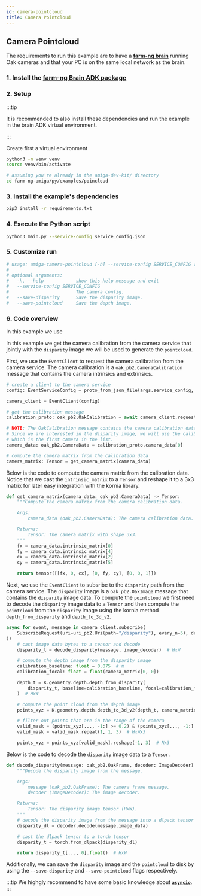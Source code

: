 ```yaml
---
id: camera-pointcloud
title: Camera Pointcloud
---
```


## Camera Pointcloud

The requirements to run this example are to have a
[**farm-ng brain**](/docs/brain/) running Oak cameras and that
your PC is on the same local network as the brain.

### 1. Install the [farm-ng Brain ADK package](/docs/brain/brain-install)

### 2. Setup

:::tip

It is recommended to also install these dependencies and run the
example in the brain ADK virtual environment.

:::

Create first a virtual environment

```bash
python3 -m venv venv
source venv/bin/activate
```

```bash
# assuming you're already in the amiga-dev-kit/ directory
cd farm-ng-amiga/py/examples/poincloud
```

### 3. Install the example's dependencies

```bash
pip3 install -r requirements.txt
```

### 4. Execute the Python script

```bash
python3 main.py --service-config service_config.json
```

### 5. Customize run

```bash
# usage: amiga-camera-pointcloud [-h] --service-config SERVICE_CONFIG [--save-disparity] [--save-pointcloud]
# 
# optional arguments:
#   -h, --help            show this help message and exit
#   --service-config SERVICE_CONFIG
#                         The camera config.
#   --save-disparity      Save the disparity image.
#   --save-pointcloud     Save the depth image.
```

### 6. Code overview

In this example we use 

In this example we get the camera calibration from the camera service that jointly with the `disparity` image we will be used to generate the `pointcloud`.

First, we use the `EventClient` to request the camera calibration from the camera service. The camera calibration is a `oak_pb2.CameraCalibration` message that contains the camera intrinsics and extrinsics.

```python
# create a client to the camera service
config: EventServiceConfig = proto_from_json_file(args.service_config, EventServiceConfig())

camera_client = EventClient(config)

# get the calibration message
calibration_proto: oak_pb2.OakCalibration = await camera_client.request_reply("/calibration", Empty(), decode=True)

# NOTE: The OakCalibration message contains the camera calibration data for all the cameras.
# Since we are interested in the disparity image, we will use the calibration data for the right camera
# which is the first camera in the list.
camera_data: oak_pb2.CameraData = calibration_proto.camera_data[0]

# compute the camera matrix from the calibration data
camera_matrix: Tensor = get_camera_matrix(camera_data)
```

Below is the code to compute the camera matrix from the calibration data. Notice that we cast the `intrinsic_matrix` to a `Tensor` and reshape it to a 3x3 matrix for later easy integration with the
kornia library.

```python
def get_camera_matrix(camera_data: oak_pb2.CameraData) -> Tensor:
    """Compute the camera matrix from the camera calibration data.

    Args:
        camera_data (oak_pb2.CameraData): The camera calibration data.

    Returns:
        Tensor: The camera matrix with shape 3x3.
    """
    fx = camera_data.intrinsic_matrix[0]
    fy = camera_data.intrinsic_matrix[4]
    cx = camera_data.intrinsic_matrix[2]
    cy = camera_data.intrinsic_matrix[5]

    return tensor([[fx, 0, cx], [0, fy, cy], [0, 0, 1]])
```

Next, we use the `EventClient` to subsribe to the `disparity` path from the camera service. The `disparity` image is a `oak_pb2.OakImage` message that contains the `disparity` image data.
To compute the `pointcloud` we first need to decode the `disparity` image data to a `Tensor` and then compute the `pointcloud` from the `disparity` image using the kornia method `depth_from_disparity`
and `depth_to_3d_v2`.

```python
async for event, message in camera_client.subscribe(
    SubscribeRequest(uri=uri_pb2.Uri(path="/disparity"), every_n=5), decode=True
):
    # cast image data bytes to a tensor and decode
    disparity_t = decode_disparity(message, image_decoder)  # HxW

    # compute the depth image from the disparity image
    calibration_baseline: float = 0.075  # m
    calibration_focal: float = float(camera_matrix[0, 0])

    depth_t = K.geometry.depth.depth_from_disparity(
        disparity_t, baseline=calibration_baseline, focal=calibration_focal
    )  # HxW

    # compute the point cloud from the depth image
    points_xyz = K.geometry.depth.depth_to_3d_v2(depth_t, camera_matrix)  # HxWx3

    # filter out points that are in the range of the camera
    valid_mask = (points_xyz[..., -1:] >= 0.2) & (points_xyz[..., -1:] <= 7.5)  # HxWx1
    valid_mask = valid_mask.repeat(1, 1, 3)  # HxWx3

    points_xyz = points_xyz[valid_mask].reshape(-1, 3)  # Nx3
```
Below is the code to decode the `disparity` image data to a `Tensor`.

```python
def decode_disparity(message: oak_pb2.OakFrame, decoder: ImageDecoder) -> Tensor:
    """Decode the disparity image from the message.

    Args:
        message (oak_pb2.OakFrame): The camera frame message.
        decoder (ImageDecoder): The image decoder.

    Returns:
        Tensor: The disparity image tensor (HxW).
    """
    # decode the disparity image from the message into a dlpack tensor for zero-copy
    disparity_dl = decoder.decode(message.image_data)

    # cast the dlpack tensor to a torch tensor
    disparity_t = torch.from_dlpack(disparity_dl)

    return disparity_t[..., 0].float()  # HxW
```

Additionally, we can save the `disparity` image and the `pointcloud` to disk by using the `--save-disparity` and `--save-pointcloud` flags respectively.

:::tip
We highgly recommend to have some basic knowledge about
[**`asyncio`**](https://docs.python.org/3/library/asyncio.html).
:::
